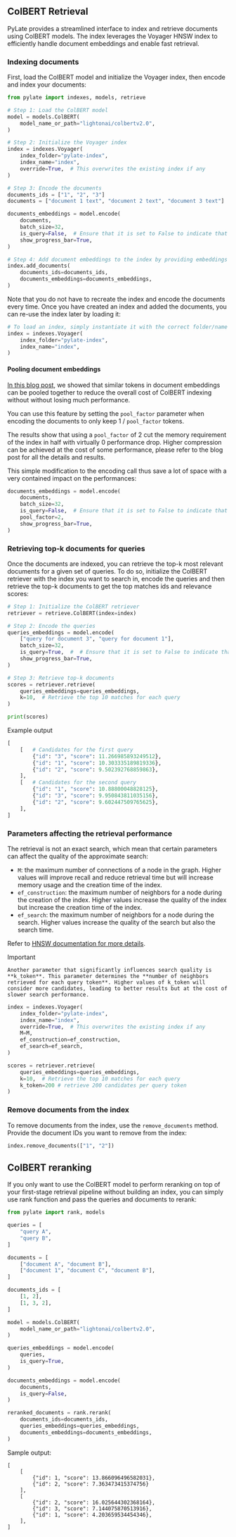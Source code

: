## ColBERT Retrieval

PyLate provides a streamlined interface to index and retrieve documents using ColBERT models. The index leverages the Voyager HNSW index to efficiently handle document embeddings and enable fast retrieval.

### Indexing documents

First, load the ColBERT model and initialize the Voyager index, then encode and index your documents:

```python
from pylate import indexes, models, retrieve

# Step 1: Load the ColBERT model
model = models.ColBERT(
    model_name_or_path="lightonai/colbertv2.0",
)

# Step 2: Initialize the Voyager index
index = indexes.Voyager(
    index_folder="pylate-index",
    index_name="index",
    override=True,  # This overwrites the existing index if any
)

# Step 3: Encode the documents
documents_ids = ["1", "2", "3"]
documents = ["document 1 text", "document 2 text", "document 3 text"]

documents_embeddings = model.encode(
    documents,
    batch_size=32,
    is_query=False,  # Ensure that it is set to False to indicate that these are documents, not queries
    show_progress_bar=True,
)

# Step 4: Add document embeddings to the index by providing embeddings and corresponding ids
index.add_documents(
    documents_ids=documents_ids,
    documents_embeddings=documents_embeddings,
)
```

Note that you do not have to recreate the index and encode the documents every time. Once you have created an index and added the documents, you can re-use the index later by loading it:

```python
# To load an index, simply instantiate it with the correct folder/name and without overriding it
index = indexes.Voyager(
    index_folder="pylate-index",
    index_name="index",
)
```


#### Pooling document embeddings

[In this blog post](https://www.answer.ai/posts/colbert-pooling.html), we showed that similar tokens in document embeddings can be pooled together to reduce the overall cost of ColBERT indexing without without losing much performance. 

You can use this feature by setting the `pool_factor` parameter when encoding the documents to only keep 1 / `pool_factor` tokens. 

The results show that using a `pool_factor` of 2 cut the memory requirement of the index in half with virtually 0 performance drop. Higher compression can be achieved at the cost of some performance, please refer to the blog post for all the details and results.

This simple modification to the encoding call thus save a lot of space with a very contained impact on the performances:

```python
documents_embeddings = model.encode(
    documents,
    batch_size=32,
    is_query=False,  # Ensure that it is set to False to indicate that these are documents, not queries
    pool_factor=2,
    show_progress_bar=True,
)
```

### Retrieving top-k documents for queries

Once the documents are indexed, you can retrieve the top-k most relevant documents for a given set of queries.
To do so, initialize the ColBERT retriever with the index you want to search in, encode the queries and then retrieve the top-k documents to get the top matches ids and relevance scores:

```python
# Step 1: Initialize the ColBERT retriever
retriever = retrieve.ColBERT(index=index)

# Step 2: Encode the queries
queries_embeddings = model.encode(
    ["query for document 3", "query for document 1"],
    batch_size=32,
    is_query=True,  #  # Ensure that it is set to False to indicate that these are queries
    show_progress_bar=True,
)

# Step 3: Retrieve top-k documents
scores = retriever.retrieve(
    queries_embeddings=queries_embeddings, 
    k=10,  # Retrieve the top 10 matches for each query
)

print(scores)
```

Example output

```python
[
    [   # Candidates for the first query
        {"id": "3", "score": 11.266985893249512},
        {"id": "1", "score": 10.303335189819336},
        {"id": "2", "score": 9.502392768859863},
    ],
    [   # Candidates for the second query
        {"id": "1", "score": 10.88800048828125},
        {"id": "3", "score": 9.950843811035156},
        {"id": "2", "score": 9.602447509765625},
    ],
]
```

### Parameters affecting the retrieval performance

The retrieval is not an exact search, which mean that certain parameters can affect the quality of the approximate search:

- `M`: the maximum number of connections of a node in the graph. Higher values will improve recall and reduce retrieval time but will increase memory usage and the creation time of the index.
- `ef_construction`: the maximum number of neighbors for a node during the creation of the index. Higher values increase the quality of the index but increase the creation time of the index.
- `ef_search`: the maximum number of neighbors for a node during the search. Higher values increase the quality of the search but also the search time.

Refer to [HNSW documentation for more details](https://www.pinecone.io/learn/series/faiss/hnsw/). 

> [!IMPORTANT]  
    Another parameter that significantly influences search quality is **k_token**. This parameter determines the **number of neighbors retrieved for each query token**. Higher values of k_token will consider more candidates, leading to better results but at the cost of slower search performance.

```python
index = indexes.Voyager(
    index_folder="pylate-index",
    index_name="index",
    override=True,  # This overwrites the existing index if any
    M=M,
    ef_construction=ef_construction,
    ef_search=ef_search,
)

scores = retriever.retrieve(
    queries_embeddings=queries_embeddings, 
    k=10,  # Retrieve the top 10 matches for each query
    k_token=200 # retrieve 200 candidates per query token
)
```

### Remove documents from the index

To remove documents from the index, use the `remove_documents` method. Provide the document IDs you want to remove from the index:

```python
index.remove_documents(["1", "2"])
```

## ColBERT reranking

If you only want to use the ColBERT model to perform reranking on top of your first-stage retrieval pipeline without building an index, you can simply use rank function and pass the queries and documents to rerank:

```python
from pylate import rank, models

queries = [
    "query A",
    "query B",
]

documents = [
    ["document A", "document B"],
    ["document 1", "document C", "document B"],
]

documents_ids = [
    [1, 2],
    [1, 3, 2],
]

model = models.ColBERT(
    model_name_or_path="lightonai/colbertv2.0",
)

queries_embeddings = model.encode(
    queries,
    is_query=True,
)

documents_embeddings = model.encode(
    documents,
    is_query=False,
)

reranked_documents = rank.rerank(
    documents_ids=documents_ids,
    queries_embeddings=queries_embeddings,
    documents_embeddings=documents_embeddings,
)
```

Sample output:

```
[
    [
        {"id": 1, "score": 13.866096496582031}, 
        {"id": 2, "score": 7.363473415374756}
    ],
    [
        {"id": 2, "score": 16.025644302368164},
        {"id": 3, "score": 7.144075870513916},
        {"id": 1, "score": 4.203659534454346},
    ],
]
```